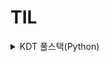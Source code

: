 # TIL

<details markdown="1">
<summary>KDT 풀스택(Python)</summary>

📆 2022.12.16 ~ 2023.06.16

### Django

<details markdown="1">
    <summary>week 13</summary>

03.20 ~ 03.26 [week13](/week13/)

[01 - 가상환경 설정 루틴](/%08Django/%EA%B0%9C%EB%B0%9C%20%ED%99%98%EA%B2%BD%20%EC%84%A4%EC%A0%95%20%EA%B0%80%EC%9D%B4%EB%93%9C.md)

</details>

### Web

<details markdown="1">
    <summary>week 12</summary>

03.13 ~ 03.19 [week12](/week12/)

07 - Controlling event\
06 - Array\
05 - Object\
04 - Functions\
03 - Basic syntax of JavaScript\
02 - JavaScript and DOM\
01 - History of JavaScript

</details>

<details markdown="1">
    <summary>week 11</summary>

03.06 ~ 03.12 [week11](/week11/)

99 - UX & UI\
09 - Grid system for Responsive web\
08 - Fundamentals of Grid system\
07 - Fundamentals of Bootstrap

</details>

<details markdown="1">
    <summary>week 10</summary>

02.27 ~ 03.05 [week10](/week10/)

웹 프로젝트 02 - 플렉스 레이아웃
[click](/week10/03.03/%EC%9B%B9%20%ED%94%84%EB%A1%9C%EC%A0%9D%ED%8A%B8%2002%20-%20%ED%94%8C%EB%A0%89%EC%8A%A4%20%EB%A0%88%EC%9D%B4%EC%95%84%EC%9B%83/)

06 - Semantic Web\
05 - Flexible box for CSS layout\
04 - Floating for CSS layout\
03 - Positioning for CSS layout

</details>

### Database

<details markdown="1">
    <summary>week 9</summary>
    
02.20 ~ 02.26 [week9](/week9/)

웹 프로젝트 01 - 프로필 카드 [click](/week9/02.24/HTMLproject/)

02 - CSS Box model\
01 - HTML, CSS 기초

09 Advanced 01, 02

</details>

<details markdown="1">
    <summary>week 8</summary>
    
02.13 ~ 02.19 [week8 Folder](/week8/)

08 Nested queries\
07 Multitable queries\
06 Modifyingdata\
05 Managing Tables\
04 Grouping data\
03 Filtering data

</details>

### Python

<details markdown="1">
    <summary>week 7</summary>

02.06 ~ 02.12 [week7](/week7/)

02 Sorting data\
01 Querying data

- 관계형 데이터베이스
- 데이터베이스 기초

11 구현\
12 [DFS](/week7/DFS.md)

</details>

<details markdown="1">
    <summary>week 6</summary>

01.30 ~ 02.05

09 [그래프](/week6/graph.md)\
08 [완전탐색](/week6/Brute-force.py)

07 이차원 리스트

</details>

<details markdown="1">
    <summary>week 5</summary>

01.26 ~ 27

06 힙, 셋 (Heap, Set)\
05 스택, 큐 (Stack, Queue)

</details>

<details markdown="1">
    <summary>week 4</summary>

01.16 ~ 20

04 딕셔너리, 해시 (Dictionary)\
03 문자열(String)\
02 시간복잡도, 빅오 표기법(Big-O)

02 기본입출력\
01 코딩테스트

</details>

<details markdown="1">
    <summary>week 3 </summary>

01.09 ~ 13

- [메서드(methods)](/TIL/week3/Day11/)
- [사용자 정의 함수(definition)](/TIL/week3/Day12/), 범위(Scope)
- [사용자 정의 클래스(class)](/TIL/week3/Day13/), 인스턴스(instance)
- 파이썬 응용 심화, [모의 코딩테스트(SWEA)](https://github.com/doll2gom/EXAM-01)
- [프로젝트 과제](https://github.com/doll2gom/PJT-02)

</details>

<details markdown="1">
    <summary>week 2</summary>

23.01.02 ~ 06

- [python\_기초(basic)](/TIL/week2/python/python_basic.md)
- python\_제어문(control statement)
- 함수(function), if, [for](/TIL/week2/for/)
- 딕셔너리(dictionary), 모듈(module), 예외처리(error)
- json
- [실습 프로젝트](https://github.com/doll2gom/PJT-01)

</details>

### Git & GitHub

<details markdown="1">
    <summary>week 1</summary>

22.12.26 ~ 28

- [Git\_기초(basic)](/TIL/week1/Git/)
- [GitHub](/TIL/week1/Git_GitHub/)
- [branch](/TIL/week1/branch)
- [pull request](https://github.com/doll2gom/2nd-start)
- 특강01

</details>

</details>
